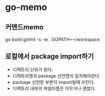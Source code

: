 # go-memo

## 커멘드memo
go build
gofmt -s -w .
GOPATH=~/workspace

## 로컬에서 package import하기
- 디렉토리 단위가 된다.
- 디렉토리명과 package 선언명이 일치해야한다.
- package 선언한 부분이 import될때 쓰인다.
- 디렉토리 내부의 파일이름은 아무거나 괜찮다.